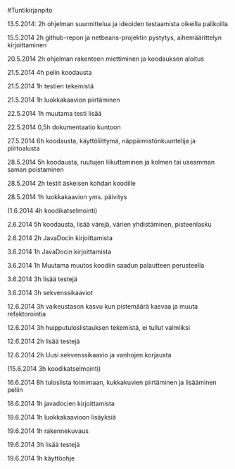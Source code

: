 #Tuntikirjanpito

13.5.2014: 2h ohjelman suunnittelua ja ideoiden testaamista oikeilla palikoilla

15.5.2014 2h github-repon ja netbeans-projektin pystytys, aihemäärittelyn kirjoittaminen

20.5.2014 2h ohjelman rakenteen miettiminen ja koodauksen aloitus

21.5.2014 4h pelin koodausta

21.5.2014 1h testien tekemistä

21.5.2014 1h luokkakaavion piirtäminen

22.5.2014 1h muutama testi lisää

22.5.2014 0,5h dokumentaatio kuntoon

27.5.2014 6h koodausta, käyttöliittymä, näppäimistönkuuntelija ja piirtoalusta

28.5.2014 5h koodausta, ruutujen liikuttaminen ja kolmen tai useamman saman poistaminen

28.5.2014 2h testit äskeisen kohdan koodille

28.5.2014 1h luokkakaavion yms. päivitys

(1.6.2014 4h koodikatselmointi)

2.6.2014 5h koodausta, lisää värejä, värien yhdistäminen, pisteenlasku

2.6.2014 2h JavaDocin kirjoittamista

3.6.2014 1h JavaDocin kirjoittamista

3.6.2014 1h Muutama muutos koodiin saadun palautteen perusteella

3.6.2014 3h lisää testejä

3.6.2014 3h sekvenssikaaviot

12.6.2014 3h vaikeustason kasvu kun pistemäärä kasvaa ja muuta refaktorointia

12.6.2014 3h huipputuloslistauksen tekemistä, ei tullut valmiiksi

12.6.2014 2h lisää testejä

12.6.2014 2h Uusi sekvenssikaavio ja vanhojen korjausta

(15.6.2014 3h koodikatselmointi)

16.6.2014 8h tuloslista toimimaan, kukkakuvien piirtäminen ja lisääminen peliin

18.6.2014 1h javadocien kirjoittamista

19.6.2014 1h luokkakaavioon lisäyksiä

19.6.2014 1h rakennekuvaus

19.6.2014 3h lisää testejä

19.6.2014 1h käyttöohje
